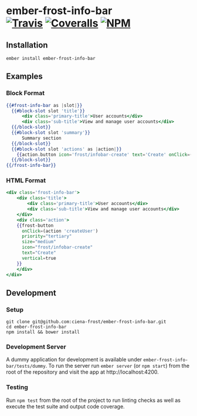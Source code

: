[ci-img]: https://travis-ci.org/ciena-frost/ember-frost-info-bar.svg "Build Status"
[ci-url]: https://travis-ci.org/ciena-frost/ember-frost-info-bar

[cov-img]: https://coveralls.io/repos/github/ciena-frost/ember-frost-info-bar/badge.svg?branch=master "Code Coverage"
[cov-url]: https://coveralls.io/github/ciena-frost/ember-frost-info-bar

[npm-img]: https://img.shields.io/npm/v/ember-frost-info-bar.svg "NPM Version"
[npm-url]: https://www.npmjs.com/package/ember-frost-info-bar

# ember-frost-info-bar <br /> [![Travis][ci-img]][ci-url] [![Coveralls][cov-img]][cov-url] [![NPM][npm-img]][npm-url]

## Installation
```
ember install ember-frost-info-bar
```

## Examples
### Block Format
```handlebars
{{#frost-info-bar as |slot|}}
  {{#block-slot slot 'title'}}
      <div class='primary-title'>User accounts</div>
      <div class='sub-title'>View and manage user accounts</div>
  {{/block-slot}}
  {{#block-slot slot 'summary'}}
      Summary section
  {{/block-slot}}
  {{#block-slot slot 'actions' as |action|}}
    {{action.button icon='frost/infobar-create' text='Create' onClick=(action 'createUser')}}
  {{/block-slot}}
{{/frost-info-bar}}
```

### HTML Format
```handlebars
<div class='frost-info-bar'>
    <div class='title'>
        <div class='primary-title'>User accounts</div>
        <div class='sub-title'>View and manage user accounts</div>
    </div>
    <div class='action'>
    {{frost-button
      onClick=(action 'createUser')
      priority="tertiary"
      size="medium"
      icon="frost/infobar-create"
      text="Create"
      vertical=true
    }}
    </div>
</div>
```

## Development
### Setup
```
git clone git@github.com:ciena-frost/ember-frost-info-bar.git
cd ember-frost-info-bar
npm install && bower install
```

### Development Server
A dummy application for development is available under `ember-frost-info-bar/tests/dummy`.
To run the server run `ember server` (or `npm start`) from the root of the repository and
visit the app at http://localhost:4200.

### Testing
Run `npm test` from the root of the project to run linting checks as well as execute the test suite
and output code coverage.
